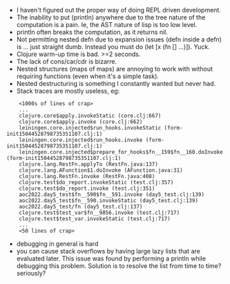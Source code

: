 * I haven't figured out the proper way of doing REPL driven development.
* The inability to put (println) anywhere due to the tree nature of the computation is a pain. Ie, the AST nature of lisp is too low level.
* println often breaks the computation, as it returns nil.
* Not permitting nested defn due to expansion issues (defn inside a defn) is ... just straight dumb. Instead you must do (let [x (fn [] ...)]). Yuck.
* Clojure warm-up time is bad. >=2 seconds.
* The lack of cons/car/cdr is bizarre.
* Nested structures (maps of maps) are annoying to work with without requiring functions (even when it's a simple task).
* Nested destructuring is something I constantly wanted but never had.
* Stack traces are mostly useless, eg:
```
    <1000s of lines of crap>
    ...
    clojure.core$apply.invokeStatic (core.clj:667)
    clojure.core$apply.invoke (core.clj:662)
    leiningen.core.injected$run_hooks.invokeStatic (form-init15044528798735351107.clj:1)
    leiningen.core.injected$run_hooks.invoke (form-init15044528798735351107.clj:1)
    leiningen.core.injected$prepare_for_hooks$fn__159$fn__160.doInvoke (form-init15044528798735351107.clj:1)
    clojure.lang.RestFn.applyTo (RestFn.java:137)
    clojure.lang.AFunction$1.doInvoke (AFunction.java:31)
    clojure.lang.RestFn.invoke (RestFn.java:408)
    clojure.test$do_report.invokeStatic (test.clj:357)
    clojure.test$do_report.invoke (test.clj:351)
    aoc2022.day5_test$fn__590$fn__591.invoke (day5_test.clj:139)
    aoc2022.day5_test$fn__590.invokeStatic (day5_test.clj:139)
    aoc2022.day5_test/fn (day5_test.clj:137)
    clojure.test$test_var$fn__9856.invoke (test.clj:717)
    clojure.test$test_var.invokeStatic (test.clj:717)
    ...
    <50 lines of crap>
```
* debugging in general is hard
* you can cause stack overflows by having large lazy lists that are evaluated later. This issue was found by performing a println while debugging this problem. Solution is to resolve the list from time to time? seriously?